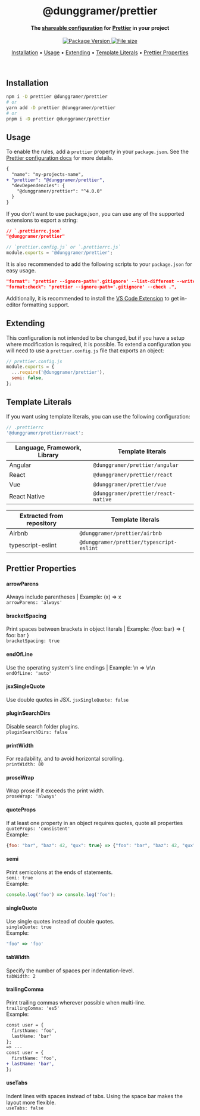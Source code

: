<!-- Title -->
<h1 align="center">
  @dunggramer/prettier
</h1>

<!-- Description -->
<h4 align="center"> 
  The <a href="https://prettier.io/docs/en/configuration.html#sharing-configurations">shareable configuration</a>
  for <a href="https://prettier.io/">Prettier</a> in your project
</h4>

<!-- Badges -->
<p align="center">
  <a href="https://www.npmjs.com/package/@dunggramer/prettier">
    <img
      src="https://img.shields.io/npm/v/@dunggramer/prettier?style=flat-square"
      alt="Package Version"
    />
  </a>
  <a href="https://www.npmjs.com/package/@dunggramer/prettier">
    <img
      src="https://img.badgesize.io/DungGramer/prettier/master/prettier.config.js.svg?label=File_size"
      alt="File size"
    />
  </a>
</p>

<!-- Quicklinks -->
<p align="center">
  <a href="#installation">Installation</a> •
  <a href="#usage">Usage</a> •
  <a href="#extending">Extending</a> •
  <a href="#template-literals">Template Literals</a> •
  <a href="#prettier-properties">Prettier Properties</a>
</p>

<br>

## Installation

```bash
npm i -D prettier @dunggramer/prettier
# or
yarn add -D prettier @dunggramer/prettier
# or
pnpm i -D prettier @dunggramer/prettier
```

## Usage

To enable the rules, add a `prettier` property in your `package.json`. See the [Prettier configuration docs](https://prettier.io/docs/en/configuration.html) for more details.

```diff
{
  "name": "my-projects-name",
+ "prettier": "@dunggramer/prettier",
  "devDependencies": {
    "@dunggramer/prettier": "^4.0.0"
  }
}
```

If you don't want to use package.json, you can use any of the supported extensions to export a string:

```json
// `.prettierrc.json`
"@dunggramer/prettier"
```

```js
// `prettier.config.js` or `.prettierrc.js`
module.exports = '@dunggramer/prettier';
```

It is also recommended to add the following scripts to your `package.json` for easy usage.

```json
"format": "prettier --ignore-path='.gitignore' --list-different --write .",
"format:check": "prettier --ignore-path='.gitignore' --check .",
```

Additionally, it is recommended to install the [VS Code Extension](https://marketplace.visualstudio.com/items?itemName=esbenp.prettier-vscode) to get in-editor formatting support.

## Extending

This configuration is not intended to be changed, but if you have a setup where modification is required, it is possible. To extend a configuration you will need to use a `prettier.config.js` file that exports an object:

```javascript
// prettier.config.js
module.exports = {
  ...require('@dunggramer/prettier'),
  semi: false,
};
```

## Template Literals

If you want using template literals, you can use the following configuration:

```javascript
// .prettierrc
'@dunggramer/prettier/react';
```

| Language, Framework, Library | Template literals                   |
| ---------------------------- | ----------------------------------- |
| Angular                      | `@dunggramer/prettier/angular`      |
| React                        | `@dunggramer/prettier/react`        |
| Vue                          | `@dunggramer/prettier/vue`          |
| React Native                 | `@dunggramer/prettier/react-native` |

| Extracted from repository | Template literals                        |
| ------------------------- | ---------------------------------------- |
| Airbnb                    | `@dunggramer/prettier/airbnb`            |
| typescript-eslint         | `@dunggramer/prettier/typescript-eslint` |

## Prettier Properties

#### arrowParens

Always include parentheses | Example: (x) => x  
`arrowParens: 'always'`

#### bracketSpacing

Print spaces between brackets in object literals | Example: {foo: bar} => { foo: bar }  
`bracketSpacing: true`

#### endOfLine

Use the operating system's line endings | Example: \n => \r\n  
`endOfLine: 'auto'`

#### jsxSingleQuote

Use double quotes in JSX.
`jsxSingleQuote: false`

#### pluginSearchDirs

Disable search folder plugins.  
`pluginSearchDirs: false`

#### printWidth

For readability, and to avoid horizontal scrolling.  
`printWidth: 80`

#### proseWrap

Wrap prose if it exceeds the print width.  
`proseWrap: 'always'`

#### quoteProps

If at least one property in an object requires quotes, quote all properties  
`quoteProps: 'consistent'`  
Example:

```js
{foo: "bar", "baz": 42, "qux": true} => {"foo": "bar", "baz": 42, "qux": true}
```

#### semi

Print semicolons at the ends of statements.  
`semi: true`  
Example:

```js
console.log('foo') => console.log('foo');
```

#### singleQuote

Use single quotes instead of double quotes.  
`singleQuote: true`  
Example:

```js
"foo" => 'foo'
```

#### tabWidth

Specify the number of spaces per indentation-level.  
`tabWidth: 2`

#### trailingComma

Print trailing commas wherever possible when multi-line.  
`trailingComma: 'es5'`  
Example:

```diff
const user = {
  firstName: 'foo',
  lastName: 'bar'
};
=> ---
const user = {
  firstName: 'foo',
+ lastName: 'bar',
};
```

#### useTabs

Indent lines with spaces instead of tabs. Using the space bar makes the layout more flexible.  
`useTabs: false`
